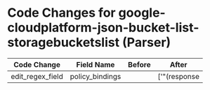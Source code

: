 # Code Changes for google-cloudplatform-json-bucket-list-storagebucketslist (Parser)

| Code Change | Field Name | Before | After |
|-------------|------------|--------|-------|
| edit_regex_field | policy_bindings |  | ['"(response|request)"+:.+"+bindings"+:\s*\[\s*({policy_bindings}.+)\s*\],?[\s\]\},]+(?:"+resourceLocation"+|"+resource"+|"+@type"+|"+etag"+|"+version"+|"+serviceName"+)'] |